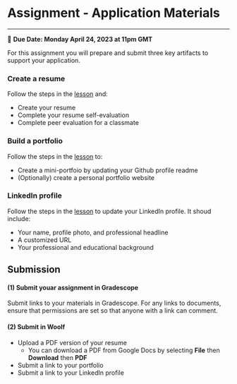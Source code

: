 # Assignment - Application Materials
-----
<aside>
  
  📝 **Due Date: Monday April 24, 2023 at 11pm GMT**
 
</aside>

For this assignment you will prepare and submit three key artifacts to support your application. 

### Create a resume
Follow the steps in the [lesson](/lessons/application-materials/resume.md) and:
- Create your resume 
- Complete your resume self-evaluation
- Complete peer evaluation for a classmate

### Build a portfolio
Follow the steps in the [lesson](/lessons/application-materials/portfolio.md) to:
- Create a mini-portfoio by updating your Github profile readme 
- (Optionally) create a personal portfolio website

### LinkedIn profile
Follow the steps in the [lesson](/lessons/application-materials/webprofiles.md) to update your LinkedIn profile. It shoud include:
- Your name, profile photo, and professional headline
- A customized URL 
- Your professional and educational background

## Submission

#### (1) Submit youar assignment in Gradescope
Submit links to your materials in Gradescope. For any links to documents, ensure that permissions are set so that anyone with a link can comment.  

#### (2) Submit in Woolf
- Upload a PDF version of your resume
  - You can download a PDF from Google Docs by selecting **File** then **Download** then **PDF**
- Submit a link to your portfolio
- Submit a link to your LinkedIn profile

